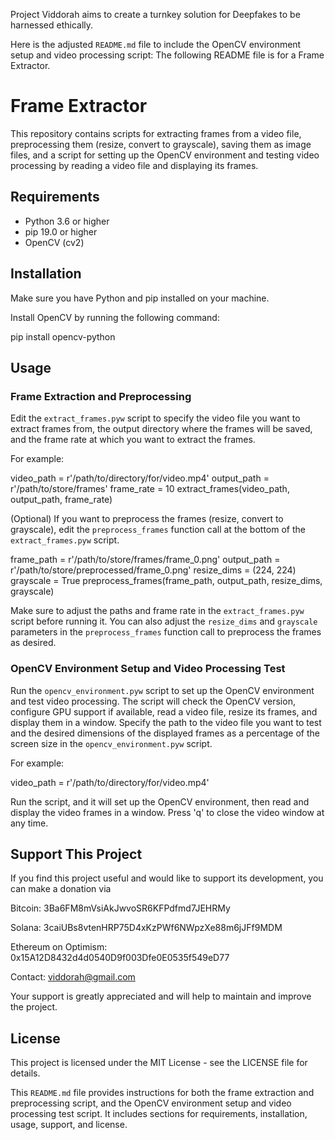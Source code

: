 Project Viddorah aims to create a turnkey solution for Deepfakes to be harnessed ethically.

Here is the adjusted `README.md` file to include the OpenCV environment setup and video processing script:
The following README file is for a Frame Extractor.

# Frame Extractor
This repository contains scripts for extracting frames from a video file, preprocessing them (resize, convert to grayscale), saving them as image files, and a script for setting up the OpenCV environment and testing video processing by reading a video file and displaying its frames.

## Requirements
- Python 3.6 or higher
- pip 19.0 or higher
- OpenCV (cv2)

## Installation
Make sure you have Python and pip installed on your machine.

Install OpenCV by running the following command:

pip install opencv-python

## Usage
### Frame Extraction and Preprocessing
Edit the `extract_frames.pyw` script to specify the video file you want to extract frames from, the output directory where the frames will be saved, and the frame rate at which you want to extract the frames.

For example:

video_path = r'/path/to/directory/for/video.mp4'
output_path = r'/path/to/store/frames'
frame_rate = 10
extract_frames(video_path, output_path, frame_rate)

(Optional) If you want to preprocess the frames (resize, convert to grayscale), edit the `preprocess_frames` function call at the bottom of the `extract_frames.pyw` script.

frame_path = r'/path/to/store/frames/frame_0.png'
output_path = r'/path/to/store/preprocessed/frame_0.png'
resize_dims = (224, 224)
grayscale = True
preprocess_frames(frame_path, output_path, resize_dims, grayscale)

Make sure to adjust the paths and frame rate in the `extract_frames.pyw` script before running it. You can also adjust the `resize_dims` and `grayscale` parameters in the `preprocess_frames` function call to preprocess the frames as desired.

### OpenCV Environment Setup and Video Processing Test
Run the `opencv_environment.pyw` script to set up the OpenCV environment and test video processing. The script will check the OpenCV version, configure GPU support if available, read a video file, resize its frames, and display them in a window. Specify the path to the video file you want to test and the desired dimensions of the displayed frames as a percentage of the screen size in the `opencv_environment.pyw` script.

For example:

video_path = r'/path/to/directory/for/video.mp4'

Run the script, and it will set up the OpenCV environment, then read and display the video frames in a window. Press 'q' to close the video window at any time.

## Support This Project
If you find this project useful and would like to support its development, you can make a donation via

Bitcoin:
3Ba6FM8mVsiAkJwvoSR6KFPdfmd7JEHRMy

Solana:
3caiUBs8vtenHRP75D4xKzPWf6NWpzXe88m6jJFf9MDM

Ethereum on Optimism:
0x15A12D8432d4d0540D9f003Dfe0E0535f549eD77

Contact: viddorah@gmail.com

Your support is greatly appreciated and will help to maintain and improve the project.

## License
This project is licensed under the MIT License - see the LICENSE file for details.

This `README.md` file provides instructions for both the frame extraction and preprocessing script, and the OpenCV environment setup and video processing test script. It includes sections for requirements, installation, usage, support, and license.

